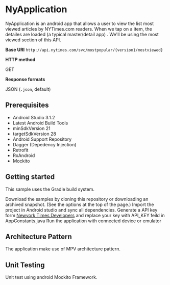 # NyApplication

 NyApplication is an android app that allows a user to view the list most viewed articles by NYTimes.com
readers. When we tap on a item, the detailes are loaded (a typical master/detail app) . We'll be using the most viewed section of this API. 


**Base URI**
`http://api.nytimes.com/svc/mostpopular/{version}/mostviewed}`

**HTTP method**

GET

**Response formats**

JSON (`.json`, default)

Prerequisites
--------------
- Android Studio 3.1.2
- Latest Android Build Tools
- minSdkVersion 21
- targetSdkVersion 28
- Android Support Repository
- Dagger (Depedency Injection)
- Retrofit
- RxAndroid
- Mockito

Getting started
---------------

This sample uses the Gradle build system.

Download the samples by cloning this repository or downloading an archived snapshot. (See the options at the top of the page.)
Import the project in Android studio and sync all dependencies.
Generate a API key form [Newyork Times Developers](https://developer.nytimes.com/signup) and replace your key with API_KEY feild in AppConstants.java
Run the application with connected device or emulator

## Architecture Pattern
The application make use of MPV architecture pattern.

## Unit Testing
Unit test using android Mockito Framework.
